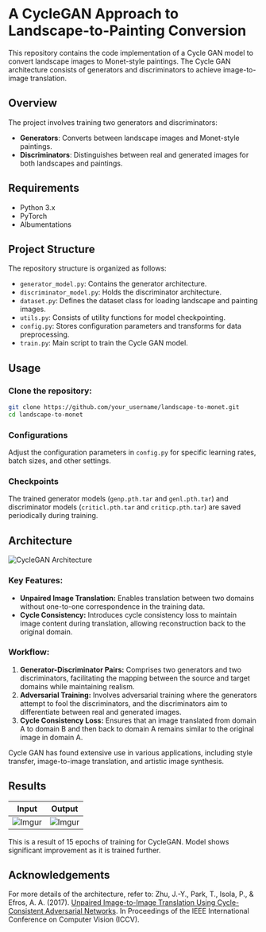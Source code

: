 # A CycleGAN Approach to Landscape-to-Painting Conversion

This repository contains the code implementation of a Cycle GAN model to convert landscape images to Monet-style paintings. The Cycle GAN architecture consists of generators and discriminators to achieve image-to-image translation.

## Overview

The project involves training two generators and discriminators:
- **Generators**: Converts between landscape images and Monet-style paintings.
- **Discriminators**: Distinguishes between real and generated images for both landscapes and paintings.

## Requirements

- Python 3.x
- PyTorch
- Albumentations

## Project Structure

The repository structure is organized as follows:
- `generator_model.py`: Contains the generator architecture.
- `discriminator_model.py`: Holds the discriminator architecture.
- `dataset.py`: Defines the dataset class for loading landscape and painting images.
- `utils.py`: Consists of utility functions for model checkpointing.
- `config.py`: Stores configuration parameters and transforms for data preprocessing.
- `train.py`: Main script to train the Cycle GAN model.

## Usage

### Clone the repository:
```bash
git clone https://github.com/your_username/landscape-to-monet.git
cd landscape-to-monet
```
### Configurations
Adjust the configuration parameters in `config.py` for specific learning rates, batch sizes, and other settings.

### Checkpoints
The trained generator models (`genp.pth.tar` and `genl.pth.tar`) and discriminator models (`criticl.pth.tar` and `criticp.pth.tar`) are saved periodically during training.

## Architecture
![CycleGAN Architecture](https://miro.medium.com/v2/resize:fit:1400/1*_KxtJIVtZjVaxxl-Yl1vJg.png)

### Key Features:
- **Unpaired Image Translation:** Enables translation between two domains without one-to-one correspondence in the training data.
- **Cycle Consistency:** Introduces cycle consistency loss to maintain image content during translation, allowing reconstruction back to the original domain.

### Workflow:
1. **Generator-Discriminator Pairs:** Comprises two generators and two discriminators, facilitating the mapping between the source and target domains while maintaining realism.
2. **Adversarial Training:** Involves adversarial training where the generators attempt to fool the discriminators, and the discriminators aim to differentiate between real and generated images.
3. **Cycle Consistency Loss:** Ensures that an image translated from domain A to domain B and then back to domain A remains similar to the original image in domain A.

Cycle GAN has found extensive use in various applications, including style transfer, image-to-image translation, and artistic image synthesis.

## Results
  | Input | Output |  
  |---------|---------|
  | ![Imgur](https://i.imgur.com/JCpH2Z9.jpg) |![Imgur](https://i.imgur.com/HbUkGVL.png) |

This is a result of 15 epochs of training for CycleGAN. Model shows significant improvement as it is trained further.

## Acknowledgements
For more details of the architecture, refer to: Zhu, J.-Y., Park, T., Isola, P., & Efros, A. A. (2017). [Unpaired Image-to-Image Translation Using Cycle-Consistent Adversarial Networks](https://arxiv.org/abs/1703.10593). In Proceedings of the IEEE International Conference on Computer Vision (ICCV).



